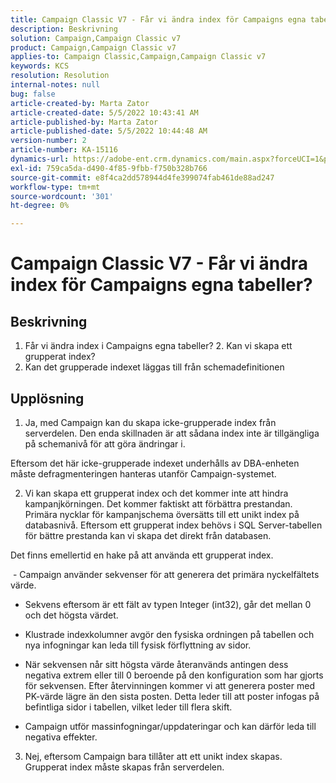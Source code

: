 ```yaml
---
title: Campaign Classic V7 - Får vi ändra index för Campaigns egna tabeller?
description: Beskrivning
solution: Campaign,Campaign Classic v7
product: Campaign,Campaign Classic v7
applies-to: Campaign Classic,Campaign,Campaign Classic v7
keywords: KCS
resolution: Resolution
internal-notes: null
bug: false
article-created-by: Marta Zator
article-created-date: 5/5/2022 10:43:41 AM
article-published-by: Marta Zator
article-published-date: 5/5/2022 10:44:48 AM
version-number: 2
article-number: KA-15116
dynamics-url: https://adobe-ent.crm.dynamics.com/main.aspx?forceUCI=1&pagetype=entityrecord&etn=knowledgearticle&id=126c1838-60cc-ec11-a7b5-6045bd00dbbc
exl-id: 759ca5da-d490-4f85-9fbb-f750b328b766
source-git-commit: e8f4ca2dd578944d4fe399074fab461de88ad247
workflow-type: tm+mt
source-wordcount: '301'
ht-degree: 0%

---
```


# Campaign Classic V7 - Får vi ändra index för Campaigns egna tabeller?

## Beskrivning


1. Får vi ändra index i Campaigns egna tabeller?
2. Kan vi skapa ett grupperat index?
3. Kan det grupperade indexet läggas till från schemadefinitionen


## Upplösning


1. Ja, med Campaign kan du skapa icke-grupperade index från serverdelen. Den enda skillnaden är att sådana index inte är tillgängliga på schemanivå för att göra ändringar i. 

Eftersom det här icke-grupperade indexet underhålls av DBA-enheten måste defragmenteringen hanteras utanför Campaign-systemet.


2. Vi kan skapa ett grupperat index och det kommer inte att hindra kampanjkörningen. Det kommer faktiskt att förbättra prestandan. Primära nycklar för kampanjschema översätts till ett unikt index på databasnivå. Eftersom ett grupperat index behövs i SQL Server-tabellen för bättre prestanda kan vi skapa det direkt från databasen.

Det finns emellertid en hake på att använda ett grupperat index. 

 - Campaign använder sekvenser för att generera det primära nyckelfältets värde.

- Sekvens eftersom är ett fält av typen Integer (int32), går det mellan 0 och det högsta värdet.

- Klustrade indexkolumner avgör den fysiska ordningen på tabellen och nya infogningar kan leda till fysisk förflyttning av sidor.

- När sekvensen når sitt högsta värde återanvänds antingen dess negativa extrem eller till 0 beroende på den konfiguration som har gjorts för sekvensen. Efter återvinningen kommer vi att generera poster med PK-värde lägre än den sista posten. Detta leder till att poster infogas på befintliga sidor i tabellen, vilket leder till flera skift. 

- Campaign utför massinfogningar/uppdateringar och kan därför leda till negativa effekter.


3. Nej, eftersom Campaign bara tillåter att ett unikt index skapas. Grupperat index måste skapas från serverdelen.
